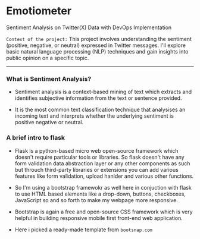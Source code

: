 # Emotiometer

Sentiment Analysis on Twitter(X) Data with DevOps Implementation

`Context of the project:`
This project involves understanding the sentiment (positive, negative, or neutral) expressed in Twitter messages. I'll explore basic natural language processing (NLP) techniques and gain insights into public opinion on a specific topic.

---

### What is Sentiment Analysis?

- Sentiment analysis is a context-based mining of text which extracts and identifies subjective information from the text or sentence provided.

- It is the most common text classification technique that analysises an incoming text and interprets whether the underlying sentiment is positive negative or neutral.

### A brief intro to flask

- Flask is a python-based micro web open-source framework which doesn't require particular tools or libraries. So flask doesn't have any form validation data abstraction layer or any other components as such but throuch third-party libraries or extensions you can add various features like form validation, upload hanlder and various other functions.

- So I'm using a bootstrap framewokr as well here in conjuction with flask to use HTML based elements like a drop-down, buttons, checkboxes, JavaScript so and so forth to make my webpage more responsive.
- Bootstrap is again a free and open-source CSS framework which is very helpful in building responsive mobile first front-end web application.

- Here i picked a ready-made template from `bootsnap.com`
